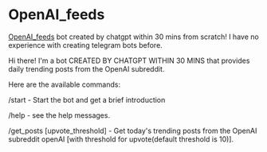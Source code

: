 # OpenAI_feeds

[OpenAI_feeds](https://t.me/OpenAI_feeds_bot) bot created by chatgpt within 30 mins from scratch! I have no experience with creating telegram bots before.

Hi there! I'm a bot CREATED BY CHATGPT WITHIN 30 MINS that provides daily trending posts from the OpenAI subreddit. 

Here are the available commands:

/start - Start the bot and get a brief introduction

/help - see the help messages.

/get_posts [upvote_threshold] - Get today's trending posts from the OpenAI subreddit openAI [with threshold for upvote(default threshold is 10)].

